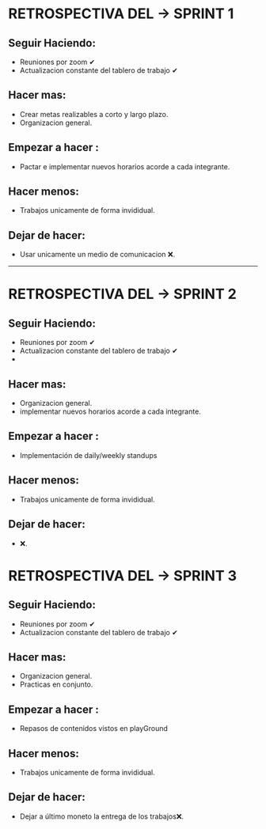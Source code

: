 # RETROSPECTIVA DEL → SPRINT 1

## Seguir Haciendo: 

* Reuniones por zoom ✔ 
* Actualizacion constante del tablero de trabajo ✔

## Hacer mas: 

* Crear metas realizables a corto y largo plazo.
* Organizacion general.

## Empezar a hacer : 

* Pactar e implementar nuevos horarios acorde a cada integrante.

## Hacer menos: 

* Trabajos unicamente de forma invididual.

## Dejar de hacer: 

* Usar unicamente un medio de comunicacion ❌.


--------------------------------------------------------------------------------------------------------------------------------------------------------------------------------
# RETROSPECTIVA DEL → SPRINT 2

## Seguir Haciendo: 

* Reuniones por zoom ✔ 
* Actualizacion constante del tablero de trabajo ✔
* 

## Hacer mas: 

* Organizacion general.
* implementar nuevos horarios acorde a cada integrante.

## Empezar a hacer : 
* Implementación de daily/weekly standups

## Hacer menos: 

* Trabajos unicamente de forma invididual.

## Dejar de hacer: 

*  ❌.


# RETROSPECTIVA DEL → SPRINT 3

## Seguir Haciendo: 

* Reuniones por zoom ✔ 
* Actualizacion constante del tablero de trabajo ✔


## Hacer mas: 

* Organizacion general.
* Practicas en conjunto.

## Empezar a hacer : 

*  Repasos de contenidos vistos en playGround

## Hacer menos: 

* Trabajos unicamente de forma invididual.

## Dejar de hacer: 

* Dejar a último moneto la entrega de los trabajos❌.




